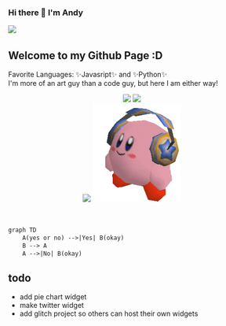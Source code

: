 ### Hi there 👋 I'm Andy
<span align="center"><img src="https://img.shields.io/badge/is%20cool-yes-6be882"/></span>
## Welcome to my Github Page :D

Favorite Languages: ✨Javasript✨ and ✨Python✨ <br>
I'm more of an art guy than a code guy, but here I am either way!


<p align="center">
  
  <img src="https://andys-cool-widgets.glitch.me/battery" height="200px">
  
  
  <!---
  for this wordle svg the width is 500px, but there is extra width when it is displayed in markdown
  when i set it to half the width (250px) it works fine and displays the proper full width no fluff
  not sure why, and 50% width doesn't work, but 25% kind of does... it has a smidge extra sliver of padding. idk, i will fix later.

  The SVG generate from the server must use a view box, that fixes the above problems. Now I can use width and height to fix in the markdown as i please
  -->
  <a href="https://www.nytimes.com/games/wordle/index.html" target="_blank" rel="noreferrer noopener">
    <img src="https://andys-cool-widgets.glitch.me/wordlesvg" height="200px">
  </a>
  <br>
  <img src="https://andys-cool-widgets.glitch.me/todayis" height="200px">
  <a href="https://www.youtube.com/shorts/zoZe6p3t4WI" target="_blank" rel="noreferrer noopener">
    <img src="assets/kirby-headphones-transparent.gif" height="200px">
  </a>
  
</p>

<br>


```mermaid
graph TD
    A(yes or no) -->|Yes| B(okay)
    B --> A
    A -->|No| B(okay)
```

## todo
- add pie chart widget
- make twitter widget
- add glitch project so others can host their own widgets

